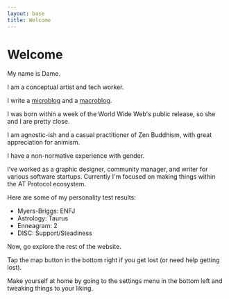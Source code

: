 ```yaml
---
layout: base
title: Welcome
---
```


# Welcome

My name is Dame.

I am a conceptual artist and tech worker. 

I write a [microblog](/writing/posts) and a [macroblog](/writing/blogs).

I was born within a week of the World Wide Web's public release, so she and I are pretty close. 

I am agnostic-ish and a casual practitioner of Zen Buddhism, with great appreciation for animism. 

I have a non-normative experience with gender.

I’ve worked as a graphic designer, community manager, and writer for various software startups. Currently I'm focused on making things within the AT Protocol ecosystem.

Here are some of my personality test results:
- Myers-Briggs: ENFJ
- Astrology: Taurus
- Enneagram: 2
- DISC: Support/Steadiness

Now, go explore the rest of the website. 

Tap the map button in the bottom right if you get lost (or need help getting lost). 

Make yourself at home by going to the settings menu in the bottom left and tweaking things to your liking.